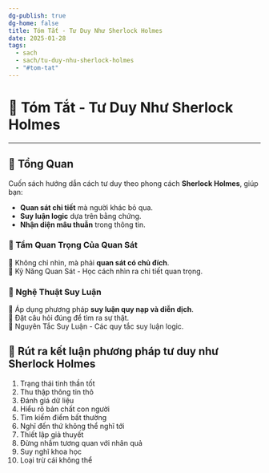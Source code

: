 ```yaml
---
dg-publish: true
dg-home: false
title: Tóm Tắt - Tư Duy Như Sherlock Holmes
date: 2025-01-28
tags:
  - sach
  - sach/tu-duy-nhu-sherlock-holmes
  - "#tom-tat"
---
```

# 📝 Tóm Tắt - Tư Duy Như Sherlock Holmes
---

## 📖 Tổng Quan  
Cuốn sách hướng dẫn cách tư duy theo phong cách **Sherlock Holmes**, giúp bạn:
- **Quan sát chi tiết** mà người khác bỏ qua.
- **Suy luận logic** dựa trên bằng chứng.
- **Nhận diện mâu thuẫn** trong thông tin.

### 📖 Tầm Quan Trọng Của Quan Sát  
📌 Không chỉ nhìn, mà phải **quan sát có chủ đích**.  
📌 Kỹ Năng Quan Sát - Học cách nhìn ra chi tiết quan trọng.  

### 📖 Nghệ Thuật Suy Luận  
📌 Áp dụng phương pháp **suy luận quy nạp và diễn dịch**.  
📌 Đặt câu hỏi đúng để tìm ra sự thật.  
📌 Nguyên Tắc Suy Luận - Các quy tắc suy luận logic.  


## 📑 Rút ra kết luận phương pháp tư duy như Sherlock Holmes
1. Trạng thái tinh thần tốt
2. Thu thập thông tin thô
3. Đánh giá dữ liệu
4. Hiểu rõ bản chất con người
5. Tìm kiếm điểm bất thường
6. Nghĩ đến thứ không thể nghĩ tới
7. Thiết lập giả thuyết
8.  Đừng nhầm tương quan với nhân quả
9. Suy nghĩ khoa học
10. Loại trừ cái không thể

